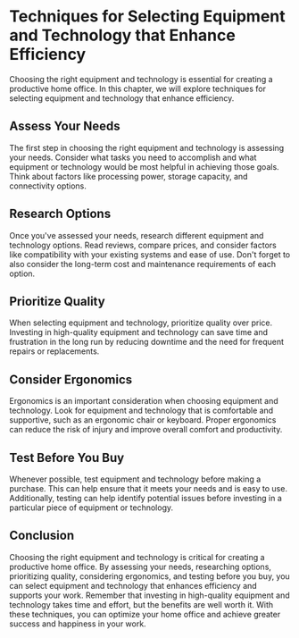 Techniques for Selecting Equipment and Technology that Enhance Efficiency
=================================================================================================================================

Choosing the right equipment and technology is essential for creating a productive home office. In this chapter, we will explore techniques for selecting equipment and technology that enhance efficiency.

Assess Your Needs
-----------------

The first step in choosing the right equipment and technology is assessing your needs. Consider what tasks you need to accomplish and what equipment or technology would be most helpful in achieving those goals. Think about factors like processing power, storage capacity, and connectivity options.

Research Options
----------------

Once you've assessed your needs, research different equipment and technology options. Read reviews, compare prices, and consider factors like compatibility with your existing systems and ease of use. Don't forget to also consider the long-term cost and maintenance requirements of each option.

Prioritize Quality
------------------

When selecting equipment and technology, prioritize quality over price. Investing in high-quality equipment and technology can save time and frustration in the long run by reducing downtime and the need for frequent repairs or replacements.

Consider Ergonomics
-------------------

Ergonomics is an important consideration when choosing equipment and technology. Look for equipment and technology that is comfortable and supportive, such as an ergonomic chair or keyboard. Proper ergonomics can reduce the risk of injury and improve overall comfort and productivity.

Test Before You Buy
-------------------

Whenever possible, test equipment and technology before making a purchase. This can help ensure that it meets your needs and is easy to use. Additionally, testing can help identify potential issues before investing in a particular piece of equipment or technology.

Conclusion
----------

Choosing the right equipment and technology is critical for creating a productive home office. By assessing your needs, researching options, prioritizing quality, considering ergonomics, and testing before you buy, you can select equipment and technology that enhances efficiency and supports your work. Remember that investing in high-quality equipment and technology takes time and effort, but the benefits are well worth it. With these techniques, you can optimize your home office and achieve greater success and happiness in your work.
